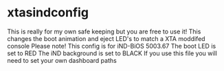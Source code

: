 # xtasindconfig
This is really for my own safe keeping but you are free to use it! 
This changes the boot animation and eject LED's to match a XTA moddifed console
Please note! This config is for iND-BiOS 5003.67
The boot LED is set to RED
The iND background is set to BLACK
If you use this file you will need to set your own dashboard paths
